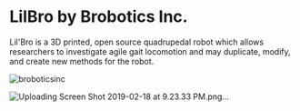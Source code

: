 # LilBro by Brobotics Inc. 

Lil'Bro is a 3D printed, open source quadrupedal robot which allows researchers to investigate agile gait locomotion and may duplicate, modify, and create new methods for the robot. 

![broboticsinc](https://user-images.githubusercontent.com/47543484/52599146-7138fc00-2e1d-11e9-9afe-07cbb3af1ec2.jpg)


![Uploading Screen Shot 2019-02-18 at 9.23.33 PM.png…]()

